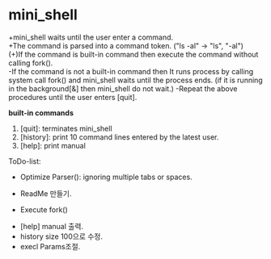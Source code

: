 # mini_shell

 +mini_shell waits until the user enter a command.  
 +The command is parsed into a command token. ("ls -al" -> "ls", "-al")  
 (+)If the command is built-in command then execute the command without calling fork().  
 -If the command is not a built-in command then It runs process by calling system call fork() and mini_shell waits until the process ends.
    (if it is running in the background[&] then mini_shell do not wait.)
 -Repeat the above procedures until the user enters [quit].
 
 **built-in commands**
  1. [quit]: terminates mini_shell
  2. [history]: print 10 command lines entered by the latest user.
  3. [help]: print manual


ToDo-list:
 + Optimize Parser(): ignoring multiple tabs or spaces.
 - ReadMe 만들기.
 + Execute fork()
 - [help] manual 출력.
 - history size 100으로 수정.
 - execl Params조절.

